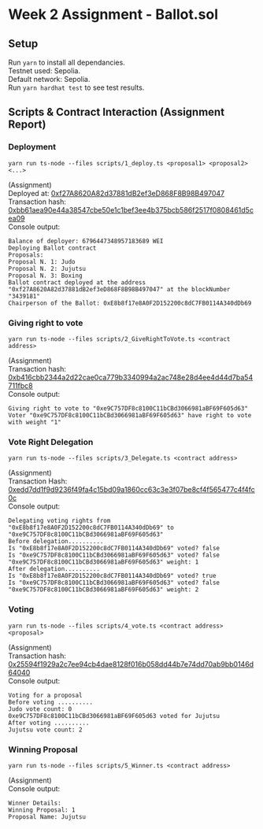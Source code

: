 # Week 2 Assignment - Ballot.sol

## Setup
Run `yarn` to install all dependancies.\
Testnet used: Sepolia.\
Default network: Sepolia.\
Run `yarn hardhat test` to see test results.
## Scripts & Contract Interaction (Assignment Report)
### Deployment
```
yarn run ts-node --files scripts/1_deploy.ts <proposal1> <proposal2> <...>
```
(Assignment)\
Deployed at: [0xf27A8620A82d37881dB2ef3eD868F8B98B497047](https://sepolia.etherscan.io/address/0xf27A8620A82d37881dB2ef3eD868F8B98B497047)\
Transaction hash: [0xbb61aea90e44a38547cbe50e1c1bef3ee4b375bcb586f2517f0808461d5cea09](https://sepolia.etherscan.io/tx/0xbb61aea90e44a38547cbe50e1c1bef3ee4b375bcb586f2517f0808461d5cea09)\
Console output:
```
Balance of deployer: 6796447348957183689 WEI
Deploying Ballot contract
Proposals: 
Proposal N. 1: Judo
Proposal N. 2: Jujutsu
Proposal N. 3: Boxing
Ballot contract deployed at the address "0xf27A8620A82d37881dB2ef3eD868F8B98B497047" at the blockNumber "3439181"
Chairperson of the Ballot: 0xE8b8f17e8A0F2D152200c8dC7FB0114A340dDb69
```

### Giving right to vote
```
yarn run ts-node --files scripts/2_GiveRightToVote.ts <contract address>
```
(Assignment) \
Transaction hash: [0xb416cbb2344a2d22cae0ca779b3340994a2ac748e28d4ee4d44d7ba54711fbc8](https://sepolia.etherscan.io/tx/0xb416cbb2344a2d22cae0ca779b3340994a2ac748e28d4ee4d44d7ba54711fbc8)\
Console output:
```
Giving right to vote to "0xe9C757DF8c8100C11bCBd3066981aBF69F605d63"
Voter "0xe9C757DF8c8100C11bCBd3066981aBF69F605d63" have right to vote with weight "1"
```

### Vote Right Delegation
```
yarn run ts-node --files scripts/3_Delegate.ts <contract address>
```
(Assignment)\
Transaction Hash: [0xedd7dd1f9d9236f49fa4c15bd09a1860cc63c3e3f07be8cf4f565477c4f4fc0c](https://sepolia.etherscan.io/tx/0xedd7dd1f9d9236f49fa4c15bd09a1860cc63c3e3f07be8cf4f565477c4f4fc0c)\
Console output:
```
Delegating voting rights from "0xE8b8f17e8A0F2D152200c8dC7FB0114A340dDb69" to "0xe9C757DF8c8100C11bCBd3066981aBF69F605d63"
Before delegation..........
Is "0xE8b8f17e8A0F2D152200c8dC7FB0114A340dDb69" voted? false
Is "0xe9C757DF8c8100C11bCBd3066981aBF69F605d63" voted? false
"0xe9C757DF8c8100C11bCBd3066981aBF69F605d63" weight: 1
After delegation..........
Is "0xE8b8f17e8A0F2D152200c8dC7FB0114A340dDb69" voted? true
Is "0xe9C757DF8c8100C11bCBd3066981aBF69F605d63" voted? false
"0xe9C757DF8c8100C11bCBd3066981aBF69F605d63" weight: 2
```

### Voting
```
yarn run ts-node --files scripts/4_vote.ts <contract address> <proposal>
```
(Assignment)\
Transaction hash: [0x25594f1929a2c7ee94cb4dae8128f016b058dd44b7e74dd70ab9bb0146d64040](https://sepolia.etherscan.io/tx/0x25594f1929a2c7ee94cb4dae8128f016b058dd44b7e74dd70ab9bb0146d64040)\
Console output:
```
Voting for a proposal
Before voting ..........
Judo vote count: 0
0xe9C757DF8c8100C11bCBd3066981aBF69F605d63 voted for Jujutsu
After voting ..........
Jujutsu vote count: 2
```

### Winning Proposal
```
yarn run ts-node --files scripts/5_Winner.ts <contract address>
```
(Assignment)\
Console output:
```
Winner Details:
Winning Proposal: 1
Proposal Name: Jujutsu
```